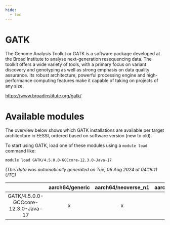 ```yaml
---
hide:
  - toc
---
```


GATK
====


The Genome Analysis Toolkit or GATK is a software package developed at the Broad Institute to analyse next-generation resequencing data. The toolkit offers a wide variety of tools, with a primary focus on variant discovery and genotyping as well as strong emphasis on data quality assurance. Its robust architecture, powerful processing engine and high-performance computing features make it capable of taking on projects of any size.

https://www.broadinstitute.org/gatk/
# Available modules


The overview below shows which GATK installations are available per target architecture in EESSI, ordered based on software version (new to old).

To start using GATK, load one of these modules using a `module load` command like:

```shell
module load GATK/4.5.0.0-GCCcore-12.3.0-Java-17
```

*(This data was automatically generated on Tue, 06 Aug 2024 at 04:19:11 UTC)*  

| |aarch64/generic|aarch64/neoverse_n1|aarch64/neoverse_v1|x86_64/generic|x86_64/amd/zen2|x86_64/amd/zen3|x86_64/amd/zen4|x86_64/intel/haswell|x86_64/intel/skylake_avx512|
| :---: | :---: | :---: | :---: | :---: | :---: | :---: | :---: | :---: | :---: |
|GATK/4.5.0.0-GCCcore-12.3.0-Java-17|x|x|x|x|x|x|-|x|x|
